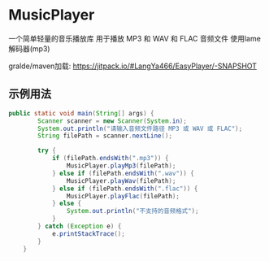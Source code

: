 # MusicPlayer

一个简单轻量的音乐播放库 用于播放 MP3 和 WAV 和 FLAC 音频文件
使用lame解码器(mp3)

gralde/maven加载:
https://jitpack.io/#LangYa466/EasyPlayer/-SNAPSHOT

## 示例用法

```java
public static void main(String[] args) {
        Scanner scanner = new Scanner(System.in);
        System.out.println("请输入音频文件路径 MP3 或 WAV 或 FLAC");
        String filePath = scanner.nextLine();

        try {
            if (filePath.endsWith(".mp3")) {
                MusicPlayer.playMp3(filePath);
            } else if (filePath.endsWith(".wav")) {
                MusicPlayer.playWav(filePath);
            } else if (filePath.endsWith(".flac")) {
                MusicPlayer.playFlac(filePath);
            } else {
                System.out.println("不支持的音频格式");
            }
        } catch (Exception e) {
            e.printStackTrace();
        }
    }
